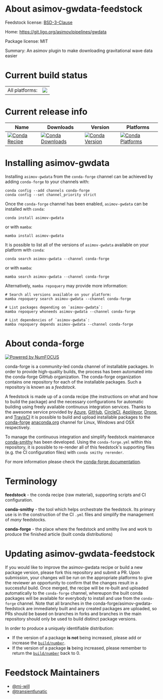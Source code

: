 About asimov-gwdata-feedstock
=============================

Feedstock license: [BSD-3-Clause](https://github.com/conda-forge/asimov-gwdata-feedstock/blob/main/LICENSE.txt)

Home: https://git.ligo.org/asimov/pipelines/gwdata

Package license: MIT

Summary: An asimov plugin to make downloading gravitational wave data easier

Current build status
====================


<table><tr><td>All platforms:</td>
    <td>
      <a href="https://dev.azure.com/conda-forge/feedstock-builds/_build/latest?definitionId=19413&branchName=main">
        <img src="https://dev.azure.com/conda-forge/feedstock-builds/_apis/build/status/asimov-gwdata-feedstock?branchName=main">
      </a>
    </td>
  </tr>
</table>

Current release info
====================

| Name | Downloads | Version | Platforms |
| --- | --- | --- | --- |
| [![Conda Recipe](https://img.shields.io/badge/recipe-asimov--gwdata-green.svg)](https://anaconda.org/conda-forge/asimov-gwdata) | [![Conda Downloads](https://img.shields.io/conda/dn/conda-forge/asimov-gwdata.svg)](https://anaconda.org/conda-forge/asimov-gwdata) | [![Conda Version](https://img.shields.io/conda/vn/conda-forge/asimov-gwdata.svg)](https://anaconda.org/conda-forge/asimov-gwdata) | [![Conda Platforms](https://img.shields.io/conda/pn/conda-forge/asimov-gwdata.svg)](https://anaconda.org/conda-forge/asimov-gwdata) |

Installing asimov-gwdata
========================

Installing `asimov-gwdata` from the `conda-forge` channel can be achieved by adding `conda-forge` to your channels with:

```
conda config --add channels conda-forge
conda config --set channel_priority strict
```

Once the `conda-forge` channel has been enabled, `asimov-gwdata` can be installed with `conda`:

```
conda install asimov-gwdata
```

or with `mamba`:

```
mamba install asimov-gwdata
```

It is possible to list all of the versions of `asimov-gwdata` available on your platform with `conda`:

```
conda search asimov-gwdata --channel conda-forge
```

or with `mamba`:

```
mamba search asimov-gwdata --channel conda-forge
```

Alternatively, `mamba repoquery` may provide more information:

```
# Search all versions available on your platform:
mamba repoquery search asimov-gwdata --channel conda-forge

# List packages depending on `asimov-gwdata`:
mamba repoquery whoneeds asimov-gwdata --channel conda-forge

# List dependencies of `asimov-gwdata`:
mamba repoquery depends asimov-gwdata --channel conda-forge
```


About conda-forge
=================

[![Powered by
NumFOCUS](https://img.shields.io/badge/powered%20by-NumFOCUS-orange.svg?style=flat&colorA=E1523D&colorB=007D8A)](https://numfocus.org)

conda-forge is a community-led conda channel of installable packages.
In order to provide high-quality builds, the process has been automated into the
conda-forge GitHub organization. The conda-forge organization contains one repository
for each of the installable packages. Such a repository is known as a *feedstock*.

A feedstock is made up of a conda recipe (the instructions on what and how to build
the package) and the necessary configurations for automatic building using freely
available continuous integration services. Thanks to the awesome service provided by
[Azure](https://azure.microsoft.com/en-us/services/devops/), [GitHub](https://github.com/),
[CircleCI](https://circleci.com/), [AppVeyor](https://www.appveyor.com/),
[Drone](https://cloud.drone.io/welcome), and [TravisCI](https://travis-ci.com/)
it is possible to build and upload installable packages to the
[conda-forge](https://anaconda.org/conda-forge) [anaconda.org](https://anaconda.org/)
channel for Linux, Windows and OSX respectively.

To manage the continuous integration and simplify feedstock maintenance
[conda-smithy](https://github.com/conda-forge/conda-smithy) has been developed.
Using the ``conda-forge.yml`` within this repository, it is possible to re-render all of
this feedstock's supporting files (e.g. the CI configuration files) with ``conda smithy rerender``.

For more information please check the [conda-forge documentation](https://conda-forge.org/docs/).

Terminology
===========

**feedstock** - the conda recipe (raw material), supporting scripts and CI configuration.

**conda-smithy** - the tool which helps orchestrate the feedstock.
                   Its primary use is in the construction of the CI ``.yml`` files
                   and simplify the management of *many* feedstocks.

**conda-forge** - the place where the feedstock and smithy live and work to
                  produce the finished article (built conda distributions)


Updating asimov-gwdata-feedstock
================================

If you would like to improve the asimov-gwdata recipe or build a new
package version, please fork this repository and submit a PR. Upon submission,
your changes will be run on the appropriate platforms to give the reviewer an
opportunity to confirm that the changes result in a successful build. Once
merged, the recipe will be re-built and uploaded automatically to the
`conda-forge` channel, whereupon the built conda packages will be available for
everybody to install and use from the `conda-forge` channel.
Note that all branches in the conda-forge/asimov-gwdata-feedstock are
immediately built and any created packages are uploaded, so PRs should be based
on branches in forks and branches in the main repository should only be used to
build distinct package versions.

In order to produce a uniquely identifiable distribution:
 * If the version of a package **is not** being increased, please add or increase
   the [``build/number``](https://docs.conda.io/projects/conda-build/en/latest/resources/define-metadata.html#build-number-and-string).
 * If the version of a package **is** being increased, please remember to return
   the [``build/number``](https://docs.conda.io/projects/conda-build/en/latest/resources/define-metadata.html#build-number-and-string)
   back to 0.

Feedstock Maintainers
=====================

* [@mj-will](https://github.com/mj-will/)
* [@transientlunatic](https://github.com/transientlunatic/)

